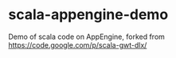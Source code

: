 scala-appengine-demo
====================

Demo of scala code on AppEngine, forked from https://code.google.com/p/scala-gwt-dlx/
